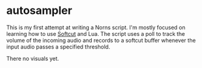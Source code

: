 # autosampler

This is my first attempt at writing a Norns script. I'm mostly focused on learning how to use [Softcut](https://monome.org/docs/norns/softcut/) and Lua. The script uses a poll to track the volume of the incoming audio and records to a softcut buffer whenever the input audio passes a specified threshold. 

There no visuals yet. 
